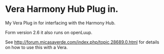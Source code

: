 # Vera Harmony Hub Plug in.

My Vera Plug in for interfacing with the Harmony Hub.

Form version 2.6 it also runs on openLuup.

See http://forum.micasaverde.com/index.php/topic,28689.0.html for details on how to use this with a Vera.

